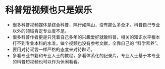 # 科普短视频也只是娱乐

* 很多科普视频媒体是综合科普，隔行如隔山，没有那么多全才。科普自己专业以外的领域肯定专业度不足。
* 很多科普作者更是只凭着自己多年的兴趣爱好就敢科普，相关的知识水平根本打不到专业本科的水准。做个视频也没有参考文献，全靠自己的 “科学素养”。
* 要用对待谣言一样严格的态度来对待辟谣。
* 多看专业书籍和专业人士的教程，多看体系化的纪录片，专业人士基于本专业的科普短视频也可以作为休闲看看。
